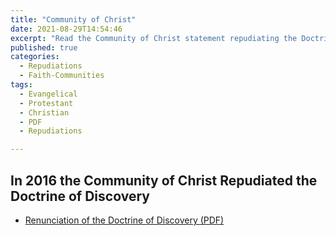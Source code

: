 ```yaml
---
title: "Community of Christ"
date: 2021-08-29T14:54:46
excerpt: "Read the Community of Christ statement repudiating the Doctrine of Discovery."
published: true
categories:
  - Repudiations
  - Faith-Communities
tags:
  - Evangelical
  - Protestant
  - Christian
  - PDF
  - Repudiations

---
```

## In 2016 the Community of Christ Repudiated the Doctrine of Discovery

* [Renunciation of the Doctrine of Discovery (PDF)](/assets/pdfs/Community-of-Christ-Resolutions-WC2016.pdf)
